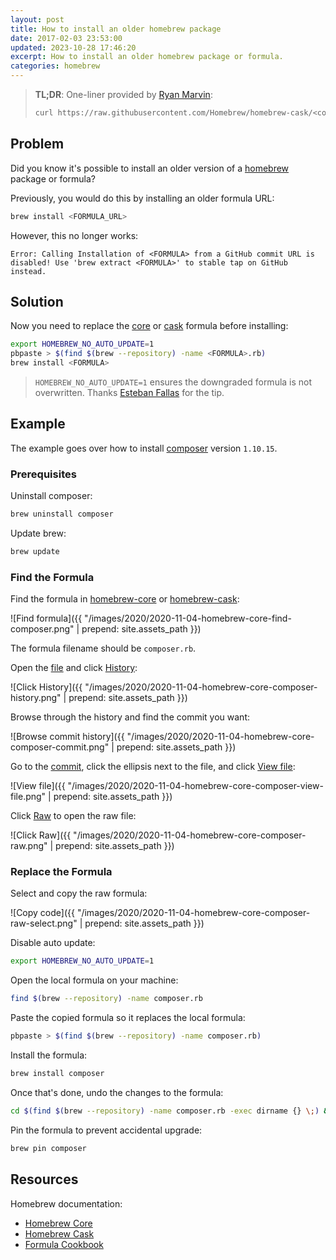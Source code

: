 ```yaml
---
layout: post
title: How to install an older homebrew package
date: 2017-02-03 23:53:00
updated: 2023-10-28 17:46:20
excerpt: How to install an older homebrew package or formula.
categories: homebrew
---
```


> **TL;DR**: One-liner provided by [Ryan Marvin](https://disq.us/p/2kjjvhy):
>
> ```sh
> curl https://raw.githubusercontent.com/Homebrew/homebrew-cask/<commit-hash>/Casks/<formula>.rb > $(find $(brew --repository) -name <formula>.rb) && brew reinstall <formula>
> ```

## Problem

Did you know it's possible to install an older version of a [homebrew](https://brew.sh/) package or formula?

Previously, you would do this by installing an older formula URL:

```sh
brew install <FORMULA_URL>
```

However, this no longer works:

```
Error: Calling Installation of <FORMULA> from a GitHub commit URL is disabled! Use 'brew extract <FORMULA>' to stable tap on GitHub instead.
```

## Solution

Now you need to replace the [core](https://github.com/Homebrew/homebrew-core/find/master) or [cask](https://github.com/Homebrew/homebrew-cask) formula before installing:

```bash
export HOMEBREW_NO_AUTO_UPDATE=1
pbpaste > $(find $(brew --repository) -name <FORMULA>.rb)
brew install <FORMULA>
```

> `HOMEBREW_NO_AUTO_UPDATE=1` ensures the downgraded formula is not overwritten. Thanks [Esteban Fallas](https://disq.us/p/2qbby4v) for the tip.

## Example

The example goes over how to install [composer](https://getcomposer.org/) version `1.10.15`.

### Prerequisites

Uninstall composer:

```sh
brew uninstall composer
```

Update brew:

```sh
brew update
```

### Find the Formula

Find the formula in [homebrew-core](https://github.com/Homebrew/homebrew-core/find/master) or [homebrew-cask](https://github.com/Homebrew/homebrew-cask/find/master):

![Find formula]({{ "/images/2020/2020-11-04-homebrew-core-find-composer.png" | prepend: site.assets_path }})

The formula filename should be `composer.rb`.

Open the [file](https://github.com/Homebrew/homebrew-core/blob/master/Formula/c/composer.rb) and click [History](https://github.com/Homebrew/homebrew-core/commits/master/Formula/c/composer.rb):

![Click History]({{ "/images/2020/2020-11-04-homebrew-core-composer-history.png" | prepend: site.assets_path }})

Browse through the history and find the commit you want:

![Browse commit history]({{ "/images/2020/2020-11-04-homebrew-core-composer-commit.png" | prepend: site.assets_path }})

Go to the [commit](https://github.com/Homebrew/homebrew-core/commit/9e6e6a1ca8551901bff69d329c7fbb9007064134#diff-ced640e69fef80e26244a11c06d6b5f6a8a2bc478643ffcf7697cb3c370786fd), click the ellipsis next to the file, and click [View file](https://github.com/Homebrew/homebrew-core/blob/9e6e6a1ca8551901bff69d329c7fbb9007064134/Formula/composer.rb):

![View file]({{ "/images/2020/2020-11-04-homebrew-core-composer-view-file.png" | prepend: site.assets_path }})

Click [Raw](https://raw.githubusercontent.com/Homebrew/homebrew-core/9e6e6a1ca8551901bff69d329c7fbb9007064134/Formula/composer.rb) to open the raw file:

![Click Raw]({{ "/images/2020/2020-11-04-homebrew-core-composer-raw.png" | prepend: site.assets_path }})

### Replace the Formula

Select and copy the raw formula:

![Copy code]({{ "/images/2020/2020-11-04-homebrew-core-composer-raw-select.png" | prepend: site.assets_path }})

Disable auto update:

```sh
export HOMEBREW_NO_AUTO_UPDATE=1
```

Open the local formula on your machine:

```sh
find $(brew --repository) -name composer.rb
```

Paste the copied formula so it replaces the local formula:

```sh
pbpaste > $(find $(brew --repository) -name composer.rb)
```

Install the formula:

```sh
brew install composer
```

Once that's done, undo the changes to the formula:

```sh
cd $(find $(brew --repository) -name composer.rb -exec dirname {} \;) && git checkout .
```

Pin the formula to prevent accidental upgrade:

```sh
brew pin composer
```

## Resources

Homebrew documentation:

- [Homebrew Core](https://github.com/Homebrew/homebrew-core)
- [Homebrew Cask](https://github.com/Homebrew/homebrew-cask)
- [Formula Cookbook](https://docs.brew.sh/Formula-Cookbook)
